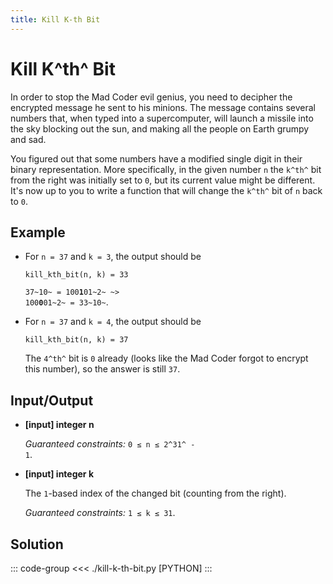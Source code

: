 ```yaml
---
title: Kill K-th Bit
---
```


# Kill K^th^ Bit

In order to stop the Mad Coder evil genius, you need to decipher the encrypted message he sent to his minions. The message contains several numbers that, when typed into a supercomputer, will launch a missile into the sky blocking out the sun, and making all the people on Earth grumpy and sad.

You figured out that some numbers have a modified single digit in their binary representation. More specifically, in the given number `n` the <code>k^th^</code> bit from the right was initially set to `0`, but its current value might be different. It's now up to you to write a function that will change the <code>k^th^</code> bit of `n` back to `0`.

## Example

- For `n = 37` and `k = 3`, the output should be

  ```:no-line-numbers
  kill_kth_bit(n, k) = 33
  ```

  <code>37~10~ = 100**1**01~2~ ~> 100**0**01~2~ = 33~10~</code>.

- For `n = 37` and `k = 4`, the output should be

  ```:no-line-numbers
  kill_kth_bit(n, k) = 37
  ```

  The <code>4^th^</code> bit is `0` already (looks like the Mad Coder forgot to encrypt this number), so the answer is still `37`.

## Input/Output

- **\[input\] integer n**

  _Guaranteed constraints:_
  <code>0 ≤ n ≤ 2^31^ - 1</code>.

- **\[input\] integer k**

  The `1`\-based index of the changed bit (counting from the right).

  _Guaranteed constraints:_
  `1 ≤ k ≤ 31`.

## Solution

::: code-group
<<< ./kill-k-th-bit.py [PYTHON]
:::
